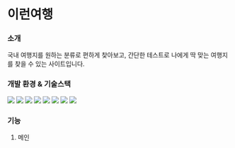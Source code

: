 # 이런여행

### 소개
국내 여행지를 원하는 분류로 편하게 찾아보고, 간단한 테스트로 나에게 딱 맞는 여행지를 찾을 수 있는 사이트입니다.

### 개발 환경 & 기술스택
<img src="https://img.shields.io/badge/Spring Boot-6DB33F?style=flat-square&logo=Spring Boot&logoColor=white"/> <img src="https://img.shields.io/badge/HTML5-E34F26?style=flat-square&logo=HTML5&logoColor=white"/> <img src="https://img.shields.io/badge/CSS3-1572B6?style=flat-square&logo=CSS3&logoColor=white"/> <img src="https://img.shields.io/badge/JavaScript-F7DF1E?style=flat-square&logo=JavaScript&logoColor=white"/> <img src="https://img.shields.io/badge/jQuery-0769AD?style=flat-square&logo=jQuery&logoColor=white"/> <img src="https://img.shields.io/badge/Amazon AWS-232F3E?style=flat-square&logo=CSS3&logoColor=white"/> <img src="https://img.shields.io/badge/Git-181717?style=flat-square&logo=Git&logoColor=white"/> <img src="https://img.shields.io/badge/MySQL-4479A1?style=flat-square&logo=MySQL&logoColor=white"/> 


### 기능

1. 메인
















